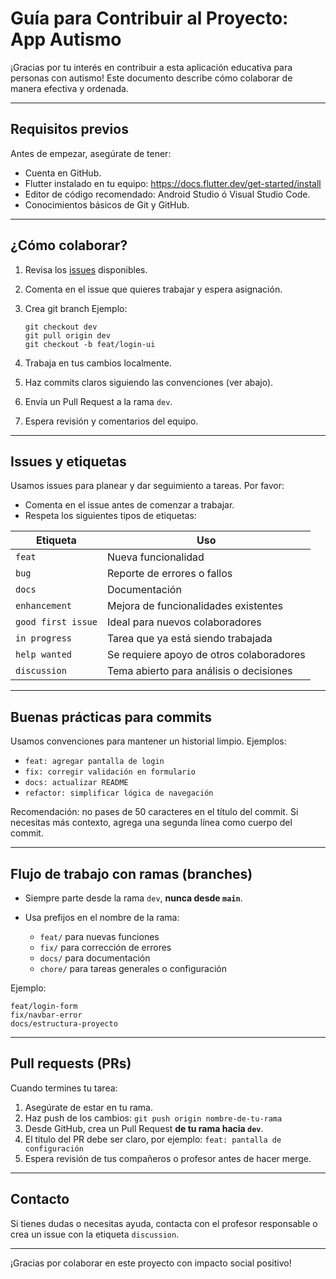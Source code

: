 # Guía para Contribuir al Proyecto: App Autismo

¡Gracias por tu interés en contribuir a esta aplicación educativa para personas con autismo! Este documento describe cómo colaborar de manera efectiva y ordenada.

---

## Requisitos previos

Antes de empezar, asegúrate de tener:

- Cuenta en GitHub.
- Flutter instalado en tu equipo: https://docs.flutter.dev/get-started/install
- Editor de código recomendado: Android Studio ó Visual Studio Code.
- Conocimientos básicos de Git y GitHub.

---

## ¿Cómo colaborar?

1. Revisa los [issues](https://github.com/Josue-Flores-Parra/App-Autismo/issues) disponibles.
2. Comenta en el issue que quieres trabajar y espera asignación.
3. Crea git branch
   Ejemplo:

   ```
   git checkout dev
   git pull origin dev
   git checkout -b feat/login-ui
   ```

4. Trabaja en tus cambios localmente.
5. Haz commits claros siguiendo las convenciones (ver abajo).
6. Envía un Pull Request a la rama `dev`.
7. Espera revisión y comentarios del equipo.

---

## Issues y etiquetas

Usamos issues para planear y dar seguimiento a tareas. Por favor:

- Comenta en el issue antes de comenzar a trabajar.
- Respeta los siguientes tipos de etiquetas:

| Etiqueta           | Uso                                         |
|--------------------|----------------------------------------------|
| `feat`             | Nueva funcionalidad                         |
| `bug`              | Reporte de errores o fallos                 |
| `docs`             | Documentación                               |
| `enhancement`      | Mejora de funcionalidades existentes        |
| `good first issue` | Ideal para nuevos colaboradores             |
| `in progress`      | Tarea que ya está siendo trabajada          |
| `help wanted`      | Se requiere apoyo de otros colaboradores    |
| `discussion`       | Tema abierto para análisis o decisiones     |

---

## Buenas prácticas para commits

Usamos convenciones para mantener un historial limpio. Ejemplos:

- `feat: agregar pantalla de login`
- `fix: corregir validación en formulario`
- `docs: actualizar README`
- `refactor: simplificar lógica de navegación`

Recomendación: no pases de 50 caracteres en el título del commit. Si necesitas más contexto, agrega una segunda línea como cuerpo del commit.

---

## Flujo de trabajo con ramas (branches)

- Siempre parte desde la rama `dev`, **nunca desde `main`**.
- Usa prefijos en el nombre de la rama:

  - `feat/` para nuevas funciones
  - `fix/` para corrección de errores
  - `docs/` para documentación
  - `chore/` para tareas generales o configuración

Ejemplo:

```
feat/login-form
fix/navbar-error
docs/estructura-proyecto
```

---

## Pull requests (PRs)

Cuando termines tu tarea:

1. Asegúrate de estar en tu rama.
2. Haz push de los cambios: `git push origin nombre-de-tu-rama`
3. Desde GitHub, crea un Pull Request **de tu rama hacia `dev`**.
4. El título del PR debe ser claro, por ejemplo: `feat: pantalla de configuración`
5. Espera revisión de tus compañeros o profesor antes de hacer merge.

---

## Contacto

Si tienes dudas o necesitas ayuda, contacta con el profesor responsable o crea un issue con la etiqueta `discussion`.

---

¡Gracias por colaborar en este proyecto con impacto social positivo!
